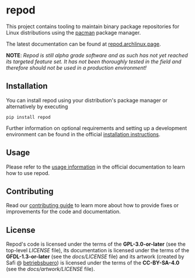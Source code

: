 # repod
This project contains tooling to maintain binary package repositories for Linux
distributions using the [pacman](https://archlinux.org/pacman/) package manager.

The latest documentation can be found at
[repod.archlinux.page](https://repod.archlinux.page).

**NOTE**: *Repod is still alpha grade software and as such has not yet reached
its targeted feature set. It has not been thoroughly tested in the field and
therefore should not be used in a production environment!*

## Installation

You can install repod using your distribution's package manager or
alternatively by executing

```
pip install repod
```

Further information on optional requirements and setting up a development
environment can be found in the official [installation
instructions](https://repod.archlinux.page/repod/installation.html).

## Usage

Please refer to the [usage
information](https://repod.archlinux.page/repod/usage.html) in the official
documentation to learn how to use repod.

## Contributing

Read our [contributing guide](https://repod.archlinux.page/contributing.html)
to learn more about how to provide fixes or improvements for the code and
documentation.

## License

Repod's code is licensed under the terms of the **GPL-3.0-or-later** (see the
top-level *LICENSE* file), its documentation is licensed under the terms of the
**GFDL-1.3-or-later** (see the *docs/LICENSE* file) and its artwork (created by
Safi @ [betriebsbuero](http://betriebsbuero.com)) is licensed under the terms
of the **CC-BY-SA-4.0** (see the *docs/artwork/LICENSE* file).
